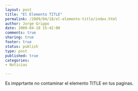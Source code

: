 ```yaml
--- 
layout: post
title: "El Elemento TITLE"
permalink: /2009/04/18/el-elemento-title/index.html
author: Jorge Grippo
date: 2009-04-18 15:42:00
comments: true
sharing: true
footer: true
status: publish
type: post
published: true
categories: 
- Noticias

---
```

<!-- 78 -->
Es impprtante no contaminar el elemento TITLE en tus paginas.

